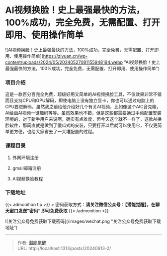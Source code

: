 # AI视频换脸！史上最强最快的方法，100%成功，完全免费，无需配置、打开即用、使用操作简单



![AI视频换脸！史上最强最快的方法，100%成功，完全免费，无需配置、打开即用、使用操作简单](https://ziyuan.cn/wp-content/uploads/2024/05/20240527081155948194.webp &#34;AI视频换脸！史上最强最快的方法，100%成功，完全免费，无需配置、打开即用、使用操作简单&#34;)

###  项目介绍

这是一款百分百完全免费，超级好用又简单的AI视频换脸工具，不仅效果非常不错而且支持CPU和GPU解码，即使电脑上没有独立显卡，你也可以通过电脑上的CPU要进解码，虽然我之前给他介绍好几个有关AI视频，比如像这个AIC音克隆，AI绘画AI视频一键趣码等等。虽然效果也不错，但是这些都需要通过手动配置安装环境的，对于新手用户来说啊，确实有点难度，但今天这个就不一样了，这款AI换脸软件，那简直就是做到了傻瓜式的安装，只要打开以后就可以使用它，不仅更简单更方便，也给大家省去了一大堆配置的过程。

###  课程目录

 1. 外网环境注册

 1. gmail邮箱注册

 1. AI视频换脸教程



### 下载地址



{{&lt; admonition tip &gt;}}
&gt; 密码获取方式：**请关注微信公众号：【潜能觉醒】，在聊天窗口发送”密码“ 即可免费获取**
{{&lt; /admonition &gt;}}


![关注公众号免费获取下载密码](/images/wechat.png &#34;关注公众号免费获取下载地址&#34;)

---

> 作者: [潜能觉醒](https://nav8.top)  
> URL: http://localhost:1313/posts/20240613-2/  

